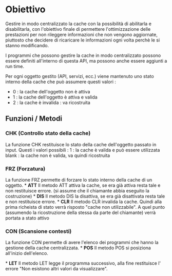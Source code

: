 # Obiettivo

Gestire in modo centralizzato la cache con la possibilità di abilitarla e disabilitarla, con l'obiettivo finale di permettere l'ottimizzazione delle prestazioni per non rileggere informazioni che non vengono aggiornate, piuttosto che decidere di ricaricare le informazioni ogni volta perchè le si stanno modificando.

I programmi che possono gestire la cache in modo centralizzato possono essere definiti
all'interno di questa API, ma possono anche essere aggiunti a run time.

Per ogni oggetto gestito (API, servizi, ecc.) viene mantenuto uno stato interno della cache che
può assumere questi valori : 
- 0 :  la cache dell'oggetto non è attiva
- 1 :  la cache dell'oggetto è attiva e valida
- 2 :  la cache è invalida :  va ricostruita

## Funzioni / Metodi
### CHK (Controllo stato della cache)
La funzione CHK restituisce lo stato della cache dell'oggetto passato in input.
Questi i valori possibili : 
1 :      la cache è valida e può essere utilizzata
blank :  la cache non è valida, va quindi ricostruita

### FRZ (Forzatura)
La funzione FRZ permette di forzare lo stato interno della cache di un oggetto.
\* **ATT**
Il metodo ATT attiva la cache, se era già attiva resta tale e non restituisce errore.
(si assume che il chiamante abbia eseguito la costruzione)
\* **DIS**
Il metodo DIS la disattiva, se era già disattivata resta tale e non restituisce errore.
\* **CLR**
Il metodo CLR invalida la cache. Quindi alla prima richeista di stato verrà risposto
"cache non utilizzabile". A quel punto (assumendo la ricostruzione della stessa da parte del
chiamante) verrà portata a stato attivo

### CON (Scansione contesti)
La funzione CON permette di avere l'elenco dei programmi che hanno la gestione della cache centralizzata.
\* **POS**
Il metodo POS si posiziona all'inizio dell'elenco.

\* **LET**
Il metodo LET legge il programma successivo, alla fine restituisce l' errore "Non esistono altri valori da visualizzare".
